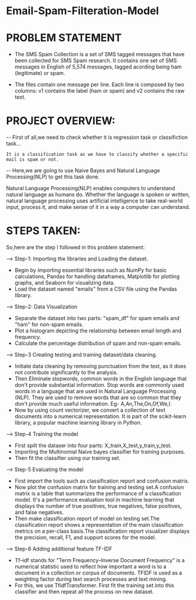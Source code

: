 # Email-Spam-Filteration-Model

# PROBLEM STATEMENT
- The SMS Spam Collection is a set of SMS tagged messages that have been collected for SMS Spam research. It contains one set of SMS messages in English of 5,574 messages, tagged acording being ham (legitimate) or spam.

- The files contain one message per line. Each line is composed by two columns: v1 contains the label (ham or spam) and v2 contains the raw text.

# PROJECT OVERVIEW:
-- First of all,we need to check whether it is regression task or classifiction task...
        
    It is a classification task as we have to classify whether a specific mail is spam or not.
-- Here,we are going to use Naive Bayes and Natural Language Processing(NLP) to get this task done.

Natural Language Processing(NLP) enables computers to understand natural language as humans do. Whether the language is spoken or written, natural language processing uses artificial intelligence to take real-world input, process it, and make sense of it in a way a computer can understand.

  # STEPS TAKEN:

So,here are the step I followed in this problem statement:

--> Step-1: Importing the libraries and Loading the dataset.
- Begin by importing essential libraries such as NumPy for basic calculations, Pandas for handling dataframes, Matplotlib for plotting graphs, and Seaborn for visualizing data. 
- Load the dataset named "emails" from a CSV file using the Pandas library.

--> Step-2: Data Visualization
- Separate the dataset into two parts: "spam_df" for spam emails and "ham" for non-spam emails.
- Plot a histogram depicting the relationship between email length and frequency.
- Calculate the percentage distribution of spam and non-spam emails.

--> Step-3 Creating testing and training dataset/data cleaning.
- Initiate data cleaning by removing punctuation from the text, as it does not contribute significantly to the analysis.
- Then Eliminate stopwords, common words in the English language that don't provide substantial information. Stop words are commonly used words in a language that are used in Natural Language Processing (NLP). They are used to remove words that are so common that they don't provide much useful information. Eg- A,An,The,On,Of,We,I.
- Now by using count vectorizer, we convert a collection of text documents into a numerical representation. It is part of the scikit-learn library, a popular machine learning library in Python.

--> Step-4 Training the model 
- First spilt the dataser into four parts: X_train,X_test,y_train,y_test.
- Importing the Multinomial Naive bayes classifier for training purposes.
- Then fit the classifier using our training set.

--> Step-5 Evaluating the model
- First import the tools such as classification report and confusion matrix.
- Now plot the confusion matrix for training and testing set.A confusion matrix is a table that summarizes the performance of a classification model. It's a performance evaluation tool in machine learning that displays the number of true positives, true negatives, false positives, and false negatives. 
- Then make classification report of model on testing set.The classification report shows a representation of the main classification metrics on a per-class basis.The classification report visualizer displays the precision, recall, F1, and support scores for the model.

--> Step-6 Adding additional feature TF-IDF
- Tf–idf stands for "Term Frequency–Inverse Document Frequency" is a numerical statistic used to reflect how important a word is to a document in a collection or corpus of documents. TFIDF is used as a weighting factor during text search processes and text mining.
- For this, we use TfidfTransformer. First fit the training set into this classifier and then repeat all the process on new dataset.




